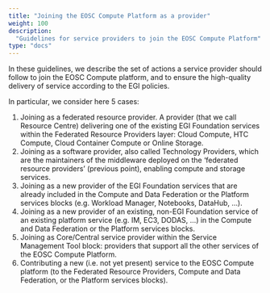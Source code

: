 ```yaml
---
title: "Joining the EOSC Compute Platform as a provider"
weight: 100
description:
  "Guidelines for service providers to join the EOSC Compute Platform"
type: "docs"
---
```


In these guidelines, we describe the set of actions a service provider should
follow to join the EOSC Compute platform, and to ensure the high-quality
delivery of service according to the EGI policies.

In particular, we consider here 5 cases:

1. Joining as a federated resource provider. A provider (that we call Resource
   Centre) delivering one of the existing EGI Foundation services within the
   Federated Resource Providers layer: Cloud Compute, HTC Compute, Cloud
   Container Compute or Online Storage.
2. Joining as a software provider, also called Technology Providers, which are
   the maintainers of the middleware deployed on the ‘federated resource
   providers’ (previous point), enabling compute and storage services.
3. Joining as a new provider of the EGI Foundation services that are already
   included in the Compute and Data Federation or the Platform services blocks
   (e.g. Workload Manager, Notebooks, DataHub, …).
4. Joining as a new provider of an existing, non-EGI Foundation service of an
   existing platform service (e.g. IM, EC3, DODAS, …) in the Compute and Data
   Federation or the Platform services blocks.
5. Joining as Core/Central service provider within the Service Management Tool
   block: providers that support all the other services of the EOSC Compute
   Platform.
6. Contributing a new (i.e. not yet present) service to the EOSC Compute
   platform (to the Federated Resource Providers, Compute and Data Federation,
   or the Platform services blocks).
